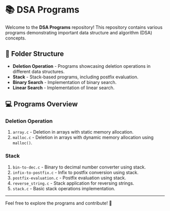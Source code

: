 # 📚 DSA Programs

Welcome to the **DSA Programs** repository! This repository contains various programs demonstrating important data structure and algorithm (DSA) concepts.

## 📂 Folder Structure
- **Deletion Operation** - Programs showcasing deletion operations in different data structures.
- **Stack** - Stack-based programs, including postfix evaluation.
- **Binary Search** - Implementation of binary search.
- **Linear Search** - Implementation of linear search.

## 💻 Programs Overview

### **Deletion Operation**
1. `array.c` - Deletion in arrays with static memory allocation.
2. `malloc.c` - Deletion in arrays with dynamic memory allocation using `malloc()`.

### **Stack**
1. `bin-to-dec.c` - Binary to decimal number converter using stack.
2. `infix-to-postfix.c` - Infix to postfix conversion using stack.
3. `postfix-evaluation.c` - Postfix evaluation using stack.
4. `reverse_string.c` - Stack application for reversing strings.
5. `stack.c` - Basic stack operations implementation.

---

Feel free to explore the programs and contribute! 🚀
